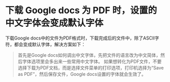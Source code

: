 # 下载 Google docs 为 PDF 时，设置的中文字体会变成默认字体

下载Google docs中的文件为PDF格式时，下载完成后的文件中，除了ASCII字符，都会变成默认字体，解决方案如下：
>首先是Google docs如何调出中文字体，先把文件的语言改为中文简体，然后字体选项里会多出来一些常用中文字体。
>如果想转化为PDF文件，不要选择下载为PDF文档，而是选择文件菜单的打印选项，打印机选择为“Save as PDF”，然后保存文件，Google docs设置的字体就会生效了。
